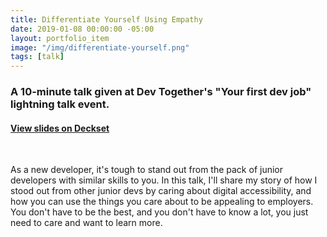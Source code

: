 ```yaml
---
title: Differentiate Yourself Using Empathy
date: 2019-01-08 00:00:00 -05:00
layout: portfolio_item
image: "/img/differentiate-yourself.png"
tags: [talk]
---
```


### A 10-minute talk given at Dev Together's "Your first dev job" lightning talk event.
#### [View slides on Deckset](https://speakerdeck.com/sublimemarch/differentiate-yourself-using-empathy)

<br>

As a new developer, it's tough to stand out from the pack of junior developers with similar skills to you. In this talk, I'll share my story of how I stood out from other junior devs by caring about digital accessibility, and how you can use the things you care about to be appealing to employers. You don't have to be the best, and you don't have to know a lot, you just need to care and want to learn more.
